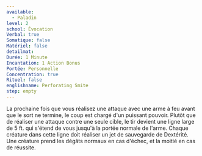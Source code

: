 ```yaml
---
available:
  - Paladin
level: 2
school: Évocation
Verbal: true
Somatique: false
Matériel: false
detailmat:
Durée: 1 Minute
Incantation: 1 Action Bonus
Portée: Personnelle
Concentration: true
Rituel: false
englishname: Perforating Smite
step: empty
---
```

La prochaine fois que vous réalisez une attaque avec une arme à feu avant que le sort ne termine, le coup est chargé d'un puissant pouvoir. Plutôt que de réaliser une attaque contre une seule cible, le tir devient une ligne large de 5 ft. qui s'étend de vous jusqu'à la portée normale de l'arme. Chaque créature dans cette ligne doit réaliser un jet de sauvegarde de Dextérité. Une créature prend les dégâts normaux en cas d'échec, et la moitié en cas de réussite.
